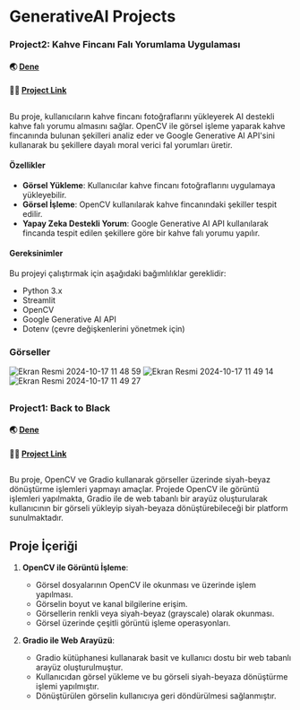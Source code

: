 # GenerativeAI Projects
### Project2: Kahve Fincanı Falı Yorumlama Uygulaması

#### 🌏 [Dene](https://huggingface.co/spaces/celisamevik/KahveFali-CoffeeHoroscope)
#### 🙌🏻 [Project Link](https://github.com/melisacevik/Generative-AI-Projects/blob/main/app.py)
##

Bu proje, kullanıcıların kahve fincanı fotoğraflarını yükleyerek AI destekli kahve falı yorumu almasını sağlar. OpenCV ile görsel işleme yaparak kahve fincanında bulunan şekilleri analiz eder ve Google Generative AI API'sini kullanarak bu şekillere dayalı moral verici fal yorumları üretir.

#### Özellikler

- **Görsel Yükleme**: Kullanıcılar kahve fincanı fotoğraflarını uygulamaya yükleyebilir.
- **Görsel İşleme**: OpenCV kullanılarak kahve fincanındaki şekiller tespit edilir.
- **Yapay Zeka Destekli Yorum**: Google Generative AI API kullanılarak fincanda tespit edilen şekillere göre bir kahve falı yorumu yapılır.
  
#### Gereksinimler

Bu projeyi çalıştırmak için aşağıdaki bağımlılıklar gereklidir:

- Python 3.x
- Streamlit
- OpenCV
- Google Generative AI API
- Dotenv (çevre değişkenlerini yönetmek için)

### Görseller
![Ekran Resmi 2024-10-17 11 48 59](https://github.com/user-attachments/assets/3a108c43-c0ab-4af9-bed0-63565033bda1)
![Ekran Resmi 2024-10-17 11 49 14](https://github.com/user-attachments/assets/c92064aa-94a4-4cf8-815d-fc626e4f6798)
![Ekran Resmi 2024-10-17 11 49 27](https://github.com/user-attachments/assets/da6b057a-7ef0-4664-b499-6950e4af480a)


##
##
##

### Project1: Back to Black

#### 🌏 [Dene](https://huggingface.co/spaces/celisamevik/ConvertImagetoBlackWhite)
#### 🙌🏻 [Project Link](https://github.com/melisacevik/GenerativeAI-HuggingFace/blob/master/Project1-BackToBlack/app.py)
##

Bu proje, OpenCV ve Gradio kullanarak görseller üzerinde siyah-beyaz dönüştürme işlemleri yapmayı amaçlar. Projede OpenCV ile görüntü işlemleri yapılmakta, Gradio ile de web tabanlı bir arayüz oluşturularak kullanıcının bir görseli yükleyip siyah-beyaza dönüştürebileceği bir platform sunulmaktadır.

## Proje İçeriği

1. **OpenCV ile Görüntü İşleme**:
   - Görsel dosyalarının OpenCV ile okunması ve üzerinde işlem yapılması.
   - Görselin boyut ve kanal bilgilerine erişim.
   - Görsellerin renkli veya siyah-beyaz (grayscale) olarak okunması.
   - Görsel üzerinde çeşitli görüntü işleme operasyonları.

2. **Gradio ile Web Arayüzü**:
   - Gradio kütüphanesi kullanarak basit ve kullanıcı dostu bir web tabanlı arayüz oluşturulmuştur.
   - Kullanıcıdan görsel yükleme ve bu görseli siyah-beyaza dönüştürme işlemi yapılmıştır.
   - Dönüştürülen görselin kullanıcıya geri döndürülmesi sağlanmıştır.


